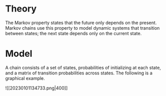# Theory
The Markov property states that the future only depends on the present. Markov chains use this property to model dynamic systems that transition between states; the next state depends only on the current state.

# Model
A chain consists of a set of states, probabilities of initializing at each state, and a matrix of transition probabilities across states. The following is a graphical example.

![[20230101134733.png|400]]